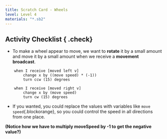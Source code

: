 ```yaml
---
title: Scratch Card - Wheels
level: Level 4
materials: "*.sb2"
---
```


## Activity Checklist { .check}

+ To make a wheel appear to move, we want to **rotate** it by a small amount and move it by a small amount when we receive a **movement broadcast**.
```blocks
	when I receive [moved left v]
		change x by ((move speed) * (-1))
		turn ccw (15) degrees

	when I receive [moved right v]
		change x by (move speed)
		turn cw (15) degrees
```
+ If you wanted, you could replace the values with variables like `move speed`{.blockorange}, so you could control the speed in all directions from one place.

**(Notice how we have to multiply moveSpeed by -1 to get the negative value?)**
